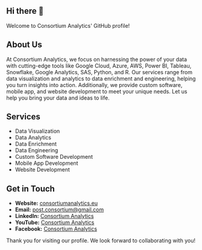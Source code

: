 ## Hi there 👋

Welcome to Consortium Analytics' GitHub profile! 

## About Us

At Consortium Analytics, we focus on harnessing the power of your data with cutting-edge tools like Google Cloud, Azure, AWS, Power BI, Tableau, Snowflake, Google Analytics, SAS, Python, and R. Our services range from data visualization and analytics to data enrichment and engineering, helping you turn insights into action. Additionally, we provide custom software, mobile app, and website development to meet your unique needs. Let us help you bring your data and ideas to life.

## Services
- Data Visualization
- Data Analytics
- Data Enrichment
- Data Engineering
- Custom Software Development
- Mobile App Development
- Website Development

## Get in Touch
- **Website:** [consortiumanalytics.eu](https://consortiumanalytics.eu/)
- **Email:** [post.consortium@gmail.com](mailto:post.consortium@gmail.com)
- **LinkedIn:** [Consortium Analytics](https://www.linkedin.com/company/consortium-analytics/)
- **YouTube:** [Consortium Analytics](https://www.youtube.com/@ConsortiumAnalytics)
- **Facebook:** [Consortium Analytics](https://www.facebook.com/profile.php?id=61561910832309)

Thank you for visiting our profile. We look forward to collaborating with you!
